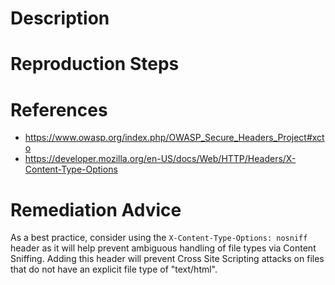 # Description


# Reproduction Steps


# References

- https://www.owasp.org/index.php/OWASP_Secure_Headers_Project#xcto
- https://developer.mozilla.org/en-US/docs/Web/HTTP/Headers/X-Content-Type-Options


# Remediation Advice

As a best practice, consider using the `X-Content-Type-Options: nosniff` header as it will help prevent ambiguous handling of file types via Content Sniffing. Adding this header will prevent Cross Site Scripting attacks on files that do not have an explicit file type of "text/html".